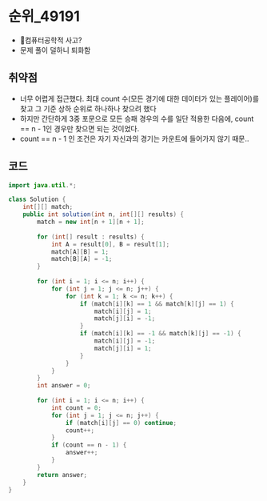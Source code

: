 # 순위_49191
- 컴퓨터공학적 사고?
- 문제 풀이 덜하니 퇴화함

## 취약점
- 너무 어렵게 접근했다.
  최대 count 수(모든 경기에 대한 데이터가 있는 플레이어)를 찾고 그 기준 상하 순위로 하나하나 찾으려 했다
- 하지만 간단하게 3중 포문으로 모든 승패 경우의 수를 일단 적용한 다음에, count == n - 1인 경우만 찾으면 되는 것이었다.
- count == n - 1 인 조건은 자기 자신과의 경기는 카운트에 들어가지 않기 때문..

## 코드
```java
import java.util.*;

class Solution {
    int[][] match;
    public int solution(int n, int[][] results) {
        match = new int[n + 1][n + 1];
        
        for (int[] result : results) {
            int A = result[0], B = result[1];
            match[A][B] = 1;
            match[B][A] = -1;
        }
        
        for (int i = 1; i <= n; i++) {
            for (int j = 1; j <= n; j++) {
                for (int k = 1; k <= n; k++) {
                    if (match[i][k] == 1 && match[k][j] == 1) {
                        match[i][j] = 1;
                        match[j][i] = -1;
                    }
                    if (match[i][k] == -1 && match[k][j] == -1) {
                        match[i][j] = -1;
                        match[j][i] = 1;
                    }
                }
            }
        }
        int answer = 0;
        
        for (int i = 1; i <= n; i++) {
            int count = 0;
            for (int j = 1; j <= n; j++) {
                if (match[i][j] == 0) continue;
                count++;
            }
            if (count == n - 1) {
                answer++;
            }
        }
        return answer;
    }   
}
```

